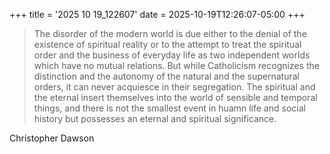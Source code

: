 +++
title = '2025 10 19_122607'
date = 2025-10-19T12:26:07-05:00
+++

> The disorder of the modern world is due either to the denial of the existence
> of spiritual reality or to the attempt to treat the spiritual order and the
> business of everyday life as two independent worlds which have no mutual
> relations.  But while Catholicism recognizes the distinction and the autonomy
> of the natural and the supernatural orders, it can never acquiesce in their
> segregation.  The spiritual and the eternal insert themselves into the world
> of sensible and temporal things, and there is not the smallest event in huamn
> life and social history but possesses an eternal and spiritual significance.

Christopher Dawson


